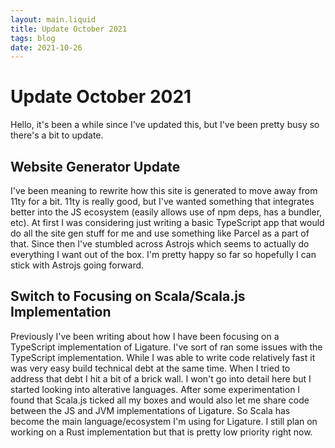 ```yaml
---
layout: main.liquid
title: Update October 2021
tags: blog
date: 2021-10-26
---
```


# Update October 2021

Hello, it's been a while since I've updated this, but I've been pretty busy so there's a bit to update.

## Website Generator Update

I've been meaning to rewrite how this site is generated to move away from 11ty for a bit.
11ty is really good, but I've wanted something that integrates better into the JS ecosystem (easily allows use of npm deps, has a bundler, etc).
At first I was considering just writing a basic TypeScript app that would do all the site gen stuff for me and use something like Parcel as a part of that.
Since then I've stumbled across Astrojs which seems to actually do everything I want out of the box.
I'm pretty happy so far so hopefully I can stick with Astrojs going forward.

## Switch to Focusing on Scala/Scala.js Implementation

Previously I've been writing about how I have been focusing on a TypeScript implementation of Ligature.
I've sort of ran some issues with the TypeScript implementation.
While I was able to write code relatively fast it was very easy build technical debt at the same time.
When I tried to address that debt I hit a bit of a brick wall.
I won't go into detail here but I started looking into alterative languages.
After some experimentation I found that Scala.js ticked all my boxes and would also let me share code between the JS and JVM implementations of Ligature.
So Scala has become the main language/ecosystem I'm using for Ligature.
I still plan on working on a Rust implementation but that is pretty low priority right now.

